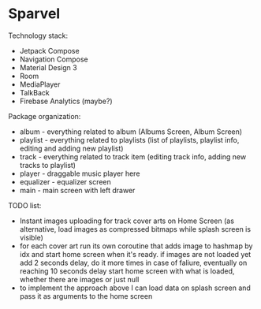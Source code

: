 # Sparvel

Technology stack:
* Jetpack Compose
* Navigation Compose
* Material Design 3
* Room
* MediaPlayer
* TalkBack
* Firebase Analytics (maybe?)

Package organization:
* album - everything related to album (Albums Screen, Album Screen)
* playlist - everything related to playlists (list of playlists, playlist info, editing and adding new playlist)
* track - everything related to track item (editing track info, adding new tracks to playlist)
* player - draggable music player here
* equalizer - equalizer screen
* main - main screen with left drawer

TODO list:
* Instant images uploading for track cover arts on Home Screen (as alternative, load images as compressed bitmaps while splash screen is visible)
* for each cover art run its own coroutine that adds image to hashmap by idx and start home screen when it's ready. if images are not loaded yet add 2 seconds delay, do it more times in case of faliure, eventually on reaching 10 seconds delay start home screen with what is loaded, whether there are images or just null
* to implement the approach above I can load data on splash screen and pass it as arguments to the home screen